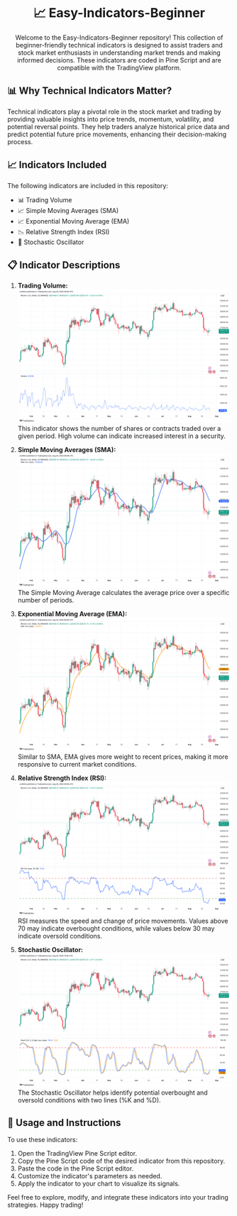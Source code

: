 <div align="center">
  <h1>📈 Easy-Indicators-Beginner</h1>
  <p>Welcome to the Easy-Indicators-Beginner repository! This collection of beginner-friendly technical indicators is designed to assist traders and stock market enthusiasts in understanding market trends and making informed decisions. These indicators are coded in Pine Script and are compatible with the TradingView platform.</p>
</div>

## 📊 Why Technical Indicators Matter?

Technical indicators play a pivotal role in the stock market and trading by providing valuable insights into price trends, momentum, volatility, and potential reversal points. They help traders analyze historical price data and predict potential future price movements, enhancing their decision-making process.

## 📈 Indicators Included

The following indicators are included in this repository:

- 📊 Trading Volume
- 📈 Simple Moving Averages (SMA)
- 📈 Exponential Moving Average (EMA)
- 📉 Relative Strength Index (RSI)
- 🔄 Stochastic Oscillator

## 📋 Indicator Descriptions

1. **Trading Volume:**
   ![Trading Volume](images/volume_chart.png)
   This indicator shows the number of shares or contracts traded over a given period. High volume can indicate increased interest in a security.

2. **Simple Moving Averages (SMA):**
   ![SMA](images/sma_chart.png)
   The Simple Moving Average calculates the average price over a specific number of periods.

3. **Exponential Moving Average (EMA):**
   ![EMA](images/ema_chart.png)
   Similar to SMA, EMA gives more weight to recent prices, making it more responsive to current market conditions.

4. **Relative Strength Index (RSI):**
   ![RSI](images/rsi_chart.png)
   RSI measures the speed and change of price movements. Values above 70 may indicate overbought conditions, while values below 30 may indicate oversold conditions.

5. **Stochastic Oscillator:**
   ![Stochastic Oscillator](images/stochastic_chart.png)
   The Stochastic Oscillator helps identify potential overbought and oversold conditions with two lines (%K and %D).

## 🚀 Usage and Instructions

To use these indicators:
1. Open the TradingView Pine Script editor.
2. Copy the Pine Script code of the desired indicator from this repository.
3. Paste the code in the Pine Script editor.
4. Customize the indicator's parameters as needed.
5. Apply the indicator to your chart to visualize its signals.

Feel free to explore, modify, and integrate these indicators into your trading strategies. Happy trading!

